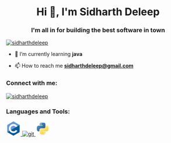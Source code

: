 <h1 align="center">Hi 👋, I'm Sidharth Deleep</h1>
<h3 align="center">I'm all in for building the best software in town</h3>


<p align="left"> <a href="https://twitter.com/sidharthdeleep" target="blank"><img src="https://img.shields.io/twitter/follow/sidharthdeleep?logo=twitter&style=for-the-badge" alt="sidharthdeleep" /></a> </p>

- 🌱 I’m currently learning **java**

- 📫 How to reach me **sidharthdeleep@gmail.com**

<h3 align="left">Connect with me:</h3>
<p align="left">
<a href="https://twitter.com/sidharthdeleep" target="blank"><img align="center" src="https://raw.githubusercontent.com/rahuldkjain/github-profile-readme-generator/master/src/images/icons/Social/twitter.svg" alt="sidharthdeleep" height="30" width="40" /></a>
</p>

<h3 align="left">Languages and Tools:</h3>
<p align="left"> <a href="https://www.cprogramming.com/" target="_blank" rel="noreferrer"> <img src="https://raw.githubusercontent.com/devicons/devicon/master/icons/c/c-original.svg" alt="c" width="40" height="40"/> </a> <a href="https://git-scm.com/" target="_blank" rel="noreferrer"> <img src="https://www.vectorlogo.zone/logos/git-scm/git-scm-icon.svg" alt="git" width="40" height="40"/> </a> <a href="https://www.python.org" target="_blank" rel="noreferrer"> <img src="https://raw.githubusercontent.com/devicons/devicon/master/icons/python/python-original.svg" alt="python" width="40" height="40"/> </a> </p>
